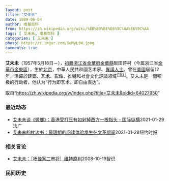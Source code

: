 ```yaml
---
layout: post
title: "艾未未"
date: 1989-06-04
author: 维基百科
from: https://zh.wikipedia.org/wiki/%E8%89%BE%E6%9C%AA%E6%9C%AA
tags: [ 艾未未, 维基百科 ]
categories: [ 艾未未 ]
photo: https://i.imgur.com/SeMyLtW.jpeg
comments: true
---
```

<div class="mw-parser-output">

<p><b>艾未未</b>（1957年5月18日<span class="useeditintro" title="Template:BLP editintro">－</span>），<a href="/wiki/%E7%A5%96%E7%B1%8D" title="祖籍">祖籍</a><a href="/wiki/%E6%B5%99%E6%B1%9F%E7%9C%81" title="浙江省">浙江省</a><a href="/wiki/%E9%87%91%E8%8F%AF%E5%BA%9C" class="mw-redirect" title="金華府">金華府</a><a href="/wiki/%E9%87%91%E8%8F%AF%E7%B8%A3" title="金華縣">金華縣</a>畈田蒋村（今属浙江省<a href="/wiki/%E9%87%91%E8%8F%AF%E5%B8%82" class="mw-redirect" title="金華市">金華市</a><a href="/wiki/%E9%87%91%E6%9D%B1%E5%8D%80" class="mw-redirect" title="金東區">金東區</a>），生於<a href="/wiki/%E5%8C%97%E4%BA%AC" class="mw-redirect" title="北京">北京</a>，中華人民共和國艺术家、<a href="/wiki/%E4%B8%AD%E8%8F%AF%E4%BA%BA%E6%B0%91%E5%85%B1%E5%92%8C%E5%9C%8B%E6%8C%81%E4%B8%8D%E5%90%8C%E6%94%BF%E8%A6%8B%E8%80%85%E5%88%97%E8%A1%A8" class="mw-redirect" title="中華人民共和國持不同政見者列表">異議人士</a>。曾在<a href="/wiki/%E7%BE%8E%E5%9C%8B" class="mw-redirect" title="美國">美國</a>居留12年，活躍於<a href="/wiki/%E5%BB%BA%E7%AF%89" class="mw-redirect" title="建築">建築</a>、<a href="/wiki/%E8%89%BA%E6%9C%AF" title="艺术">艺术</a>、<a href="/wiki/%E5%BD%B1%E5%83%8F" class="mw-redirect" title="影像">影像</a>、<a href="/wiki/%E6%8E%A8%E7%89%B9" class="mw-redirect" title="推特">推特</a>和社會文化評論领域<sup id="cite_ref-1" class="reference"><a href="#cite_note-1">[1]</a></sup><sup id="cite_ref-2" class="reference"><a href="#cite_note-2">[2]</a></sup>。艾未未是一個积极的行动者，他认为“行为即艺术，即自由表达”。
</p>
</div><noscript><img src="//zh.wikipedia.org/wiki/Special:CentralAutoLogin/start?type=1x1" alt="" title="" width="1" height="1" style="border: none; position: absolute;"></noscript>
<div class="printfooter">取自“<a dir="ltr" href="https://zh.wikipedia.org/w/index.php?title=艾未未&amp;oldid=64027950">https://zh.wikipedia.org/w/index.php?title=艾未未&amp;oldid=64027950</a>”</div><div id="recent-news"><h3>最近动态</h3><ul><li><a href="https://nodebe4.github.io/waimei/2021-01-29/%E8%89%BE%E6%9C%AA%E6%9C%AA%E8%B0%88-%E8%9F%91%E8%9E%82-%E9%A6%99%E6%B8%AF%E5%8F%97%E6%89%93%E5%8E%8B%E6%9C%89%E5%A6%82%E5%89%81%E6%8E%89%E8%A5%BF%E6%96%B9%E4%B8%80%E6%A0%B9%E6%8C%87%E5%A4%B4-%E5%9B%BD%E9%99%85%E7%BA%B5%E6%A8%AA" title="艾未未谈《蟑螂》：香港受打压有如剁掉西方一根指头 - 国际纵横—— 30/01/2021 - 02:52 中国著名艺术家艾未未近期推出了一部记录2019年香港反修例运动的纪录片《蟑螂》（Cock...">艾未未谈《蟑螂》：香港受打压有如剁掉西方一根指头 - 国际纵横</a><time>2021-01-29</time><a class="tag">法广</a></li>
<li><a href="https://nodebe4.github.io/waimei/2021-01-28/%E8%89%BE%E6%9C%AA%E6%9C%AA%E7%9A%84%E6%9E%95%E8%BE%B9%E4%B9%A6-%E6%9C%80%E7%90%86%E6%83%B3%E7%9A%84%E9%98%85%E8%AF%BB%E4%BD%93%E9%AA%8C%E5%8F%91%E7%94%9F%E5%9C%A8%E6%96%87%E9%9D%A9%E6%9C%9F%E9%97%B4" title="艾未未的枕边书：最理想的阅读体验发生在文革期间—— 《纽约时报》2021-01-28 17:06:58 “这让我确信，印在纸上的文字和插图具有强大的力量，”这位艺术家和人权活动人士说，他的新书名...">艾未未的枕边书：最理想的阅读体验发生在文革期间</a><time>2021-01-28</time><a class="tag">纽约时报</a></li>
</ul></div><div id="open-opinion"><h3>相关言论</h3><ul><li><a href="https://nodebe4.github.io/opinion/2008-10-19/%E8%89%BE%E6%9C%AA%E6%9C%AA-%E6%9D%A8%E4%BD%B3%E6%A1%88%E4%BA%8C%E5%AE%A1%E5%B0%86-%E7%BB%B4%E6%8C%81%E5%8E%9F%E5%88%A4/" title="艾未未">艾未未：［杨佳案二审将］维持原判</a><time>2008-10-19</time><a class="tag">智识</a></li>
</ul></div><div id="mjls-record"><h3>民间历史</h3><ul></ul></div>